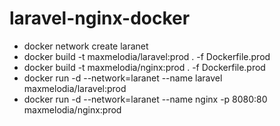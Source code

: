 # laravel-nginx-docker

<ul>
<li>docker network create laranet</li>

<li>docker build -t maxmelodia/laravel:prod . -f Dockerfile.prod</li>

<li>docker build -t maxmelodia/nginx:prod . -f Dockerfile.prod</li>

<li>docker run -d --network=laranet --name laravel maxmelodia/laravel:prod</li>

<li>docker run -d --network=laranet --name nginx -p 8080:80  maxmelodia/nginx:prod</li>
</ul>